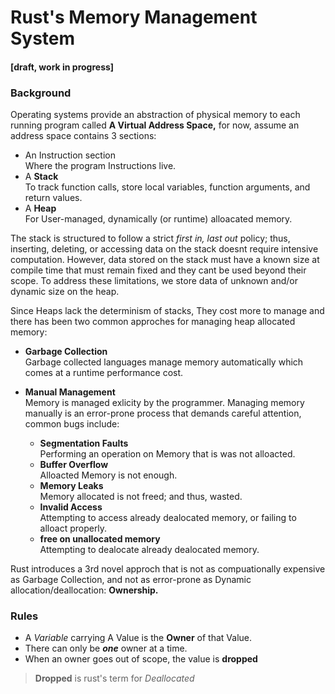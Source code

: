 # Rust's Memory Management System
#### [draft, work in progress] 
### Background
Operating systems provide an abstraction of physical memory to each running
program called **A Virtual Address Space,** for now, assume an address space contains 3 sections:   

* An Instruction section  
Where the program Instructions live.
* A **Stack**   
To track function calls, store local variables, function arguments, and return
values.
* A **Heap**   
For User-managed, dynamically (or runtime) alloacated memory.


The stack is structured to follow a strict *first in, last out* policy; thus,
inserting, deleting, or accessing data on the stack doesnt require intensive
computation. However, data stored on the stack must have a known size at compile
time that must remain fixed and they cant be used beyond their scope. To address these limitations, we store data of
unknown and/or dynamic size on the heap.   


Since Heaps lack the determinism of stacks, They cost more to manage and there has been two common approches for managing heap allocated memory:  
* **Garbage Collection**  
Garbage collected languages manage memory automatically which
comes at a runtime performance cost.
* **Manual Management**  
Memory is managed exlicity by the programmer. Managing memory manually is an
error-prone process that demands careful attention, common bugs include:

    * **Segmentation Faults**  
    Performing an operation on Memory that is was not alloacted.
    * **Buffer Overflow**  
    Alloacted Memory is not enough.   
    * **Memory Leaks**  
    Memory allocated is not freed; and thus, wasted.   
    * **Invalid Access**  
    Attempting to access already dealocated memory, or failing to alloact
    properly.   
    * **free on unallocated memory**  
    Attempting to dealocate already dealocated memory.  


Rust introduces a 3rd novel approch that is not as compuationally expensive as
Garbage Collection, and not as error-prone as Dynamic allocation/deallocation: **Ownership.**   

### Rules

* A *Variable* carrying A Value is the **Owner** of that Value.
* There can only be _**one**_ owner at a time.
* When an owner goes out of scope, the value is **dropped**

> **Dropped** is rust's term for *Deallocated*


